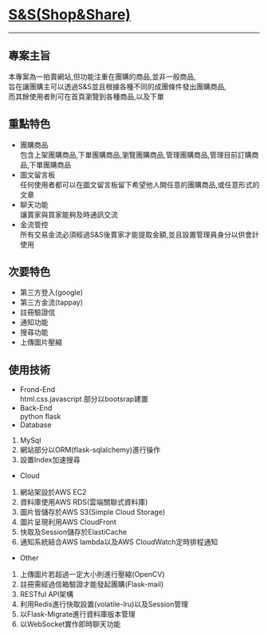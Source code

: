 # [S&S(Shop&Share)](https://shauncc.site/)
---
## 專案主旨
本專案為一拍賣網站,但功能注重在團購的商品,並非一般商品,  
旨在讓團購主可以透過S&S並且根據各種不同的成團條件發出團購商品,  
而其餘使用者則可在首頁瀏覽到各種商品,以及下單
## 重點特色
* 團購商品  
包含上架團購商品,下單團購商品,瀏覽團購商品,管理團購商品,管理目前訂購商品,下單團購商品
* 圖文留言板  
任何使用者都可以在圖文留言板留下希望他人開任意的團購商品,或任意形式的文章
* 聊天功能  
讓賣家與買家能夠及時通訊交流
* 金流管控  
所有交易金流必須經過S&S後賣家才能提取金額,並且設置管理員身分以供會計使用
## 次要特色
* 第三方登入(google)
* 第三方金流(tappay)
* 註冊驗證信
* 通知功能
* 搜尋功能
* 上傳圖片壓縮
## 使用技術
* Frond-End  
html.css.javascript.部分以bootsrap建置
* Back-End  
python flask
* Database  
1. MySql
2. 網站部分以ORM(flask-sqlalchemy)進行操作
3. 設置Index加速搜尋
* Cloud
1. 網站架設於AWS EC2
2. 資料庫使用AWS RDS(雲端關聯式資料庫)
3. 圖片皆儲存於AWS S3(Simple Cloud Storage)
4. 圖片呈現利用AWS CloudFront
5. 快取及Session儲存於ElastiCache
6. 通知系統結合AWS lambda以及AWS CloudWatch定時排程通知
* Other
1. 上傳圖片若超過一定大小則進行壓縮(OpenCV)
2. 註冊需經過信箱驗證才能發起團購(Flask-mail)
3. RESTful API架構
4. 利用Redis進行快取設置(volatile-lru)以及Session管理
5. 以Flask-Migrate進行資料庫版本管理
6. 以WebSocket實作即時聊天功能
